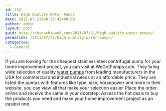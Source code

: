```yaml
---
id: 733
title: High Quality Water Pumps
date: 2011-07-21T08:26:42+00:00
author: admin
layout: post
guid: http://chinashipweb.com/2011/07/21/high-quality-water-pumps/
permalink: /2011/07/21/high-quality-water-pumps/
categories:
  - General
---
```

If you are looking for the cheapest stainless steel centrifugal pump for your home improvement project, you can visit at WeGotPumps.com. They bring wide selection of quality [water pumps](http://www.wegotpumps.com/) from leading manufacturers in the USA for commercial and industrial needs at an affordable price. They are listed the pumps with features like type, size, horsepower and more in their website, you can view all that make your selection easier. Place the order online and receive the same in your doorstep. Assess the hot deals to buy the products you need and make your home improvement project as an easiest one.